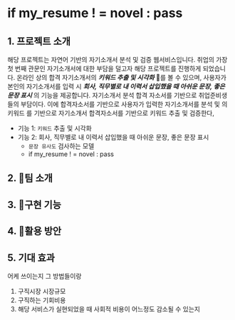 # if my_resume ! = novel : pass

## 1. 프로젝트 소개
해당 프로젝트는 자연어 기반의 자기소개서 분석 및 검증 웹서비스입니다. 취업의 가장 첫 번째 관문인 자기소개서에 대한 부담을 덜고자 해당 프로젝트를 진행하게 되었습니다. 온라인 상의 합격 자기소개서의 _**키워드 추출 및 시각화**_ 를 볼 수 있으며, 사용자가 본인의 자기소개서를 입력 시 _**회사, 직무별로 내 이력서 삽입했을 때 아쉬운 문장, 좋은 문장 표시**_ 의 기능을 제공합니다. 
자기소개서 분석 합격 자소서를 기반으로 
 취업준비생들의 부담이다. 이에 합격자소서를 기반으로 사용자가 입력한 자기소개서를 분석 및 의 키워드 를 기반으로 
자기소개서 합격자소서를 기반으로 키워드 추출 및 검증한다,  
- 기능 1: `키워드` 추출 및 시각화
- 기능 2: 회사, 직무별로 내 이력서 삽입했을 때 아쉬운 문장, 좋은 문장 표시
    - `문장 유사도` 검사하는 모델
    - if my_resume ! = novel : pass
 
## 2. 팀 소개

## 3. 구현 기능 
## 4. 활용 방안 
## 5. 기대 효과 

어케 쓰이는지 그 방법들이랑
1. 구직시장 시장규모 
2. 구직하는 기회비용 
3. 해당 서비스가 실현되었을 때 사회적 비용이 어느정도 감소될 수 있는지 
